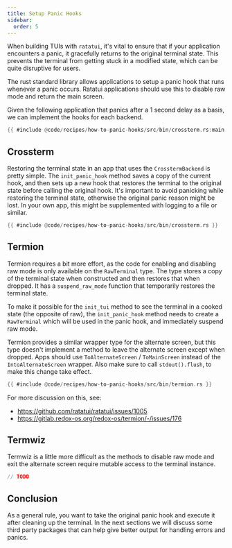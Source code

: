 ```yaml
---
title: Setup Panic Hooks
sidebar:
  order: 5
---
```


When building TUIs with `ratatui`, it's vital to ensure that if your application encounters a panic,
it gracefully returns to the original terminal state. This prevents the terminal from getting stuck
in a modified state, which can be quite disruptive for users.

The rust standard library allows applications to setup a panic hook that runs whenever a panic
occurs. Ratatui applications should use this to disable raw mode and return the main screen.

Given the following application that panics after a 1 second delay as a basis, we can implement the
hooks for each backend.

```rust title=main.rs
{{ #include @code/recipes/how-to-panic-hooks/src/bin/crossterm.rs:main }}
```

## Crossterm

Restoring the terminal state in an app that uses the `CrosstermBackend` is pretty simple. The
`init_panic_hook` method saves a copy of the current hook, and then sets up a new hook that restores
the terminal to the original state before calling the original hook. It's important to avoid
panicking while restoring the terminal state, otherwise the original panic reason might be lost. In
your own app, this might be supplemented with logging to a file or similar.

```rust collapse={1-26} title=main.rs
{{ #include @code/recipes/how-to-panic-hooks/src/bin/crossterm.rs }}
```

## Termion

Termion requires a bit more effort, as the code for enabling and disabling raw mode is only
available on the `RawTerminal` type. The type stores a copy of the terminal state when constructed
and then restores that when dropped. It has a `suspend_raw_mode` function that temporarily restores
the terminal state.

To make it possible for the `init_tui` method to see the terminal in a cooked state (the opposite of
raw), the `init_panic_hook` method needs to create a `RawTerminal` which will be used in the panic
hook, and immediately suspend raw mode.

Termion provides a similar wrapper type for the alternate screen, but this type doesn't implement a
method to leave the alternate screen except when dropped. Apps should use `ToAlternateScreen` /
`ToMainScreen` instead of the `IntoAlternateScreen` wrapper. Also make sure to call
`stdout().flush`, to make this change take effect.

```rust collapse={1-23} title=main.rs
{{ #include @code/recipes/how-to-panic-hooks/src/bin/termion.rs }}
```

For more discussion on this, see:

- <https://github.com/ratatui/ratatui/issues/1005>
- <https://gitlab.redox-os.org/redox-os/termion/-/issues/176>

## Termwiz

Termwiz is a little more difficult as the methods to disable raw mode and exit the alternate screen
require mutable access to the terminal instance.

```rust
// TODO
```

## Conclusion

As a general rule, you want to take the original panic hook and execute it after cleaning up the
terminal. In the next sections we will discuss some third party packages that can help give better
output for handling errors and panics.
